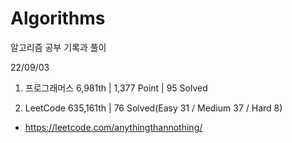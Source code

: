 # Algorithms

알고리즘 공부 기록과 풀이

22/09/03

1. 프로그래머스 6,981th | 1,377 Point | 95 Solved

2. LeetCode 635,161th | 76 Solved(Easy 31 / Medium 37 / Hard 8)

- https://leetcode.com/anythingthannothing/
